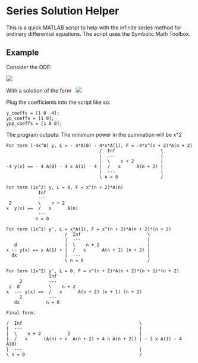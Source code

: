 # Series Solution Helper
This is a quick MATLAB script to help with the infinite series method for ordinary differential equations. The script uses the Symbolic Math Toolbox.
## Example
Consider the ODE:

<img src="https://render.githubusercontent.com/render/math?math=x^2 y''%2B x y' %2B (x^2 - 4)y = 0">

With a solution of the form &nbsp; <img src="https://render.githubusercontent.com/render/math?math=y(x) = \sum_{n=0}^{\infty}A_nx^n">

Plug the coefficients into the script like so:

    y_coeffs = [1 0 -4];
    yp_coeffs = [1 0];
    ypp_coeffs = [1 0 0];

The program outputs:
    The minimum power in the summation will be x^2


    For term (-4x^0) y, L = - 4*A(0) - 4*x*A(1), F = -4*x^(n + 2)*A(n + 2)
                                       /  Inf                 \
                                       |  ---                 |
                                       |  \    n + 2          |
    -4 y(x) == - 4 A(0) - 4 x A(1) - 4 |  /   x      A(n + 2) |
                                       |  ---                 |
                                       \ n = 0                /
    
    For term (1x^2) y, L = 0, F = x^(n + 2)*A(n)
                Inf
                ---
     2          \    n + 2
    x  y(x) ==  /   x      A(n)
                ---
               n = 0
    
    For term (1x^1) y', L = x*A(1), F = x^(n + 2)*A(n + 2)*(n + 2)
                          /  Inf                         \
                          |  ---                         |
       d                  |  \    n + 2                  |
    x -- y(x) == x A(1) + |  /   x      A(n + 2) (n + 2) |
      dx                  |  ---                         |
                          \ n = 0                        /
    
    For term (1x^2) y', L = 0, F = x^(n + 2)*A(n + 2)*(n + 1)*(n + 2)
                    Inf
         2          ---
     2  d           \    n + 2
    x  --- y(x) ==  /   x      A(n + 2) (n + 1) (n + 2)
         2          ---
       dx          n = 0
    
    Final form:
    
    /  Inf                                            \
    |  ---                                            |
    |  \    n + 2          2                          |
    |  /   x      (A(n) + n  A(n + 2) + 4 n A(n + 2)) | - 3 x A(1) - 4 A(0)
    |  ---                                            |
    \ n = 0                                           /


